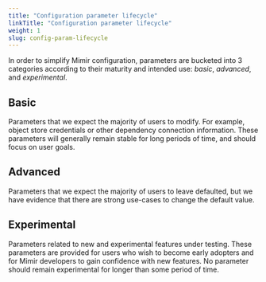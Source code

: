 ```yaml
---
title: "Configuration parameter lifecycle"
linkTitle: "Configuration parameter lifecycle"
weight: 1
slug: config-param-lifecycle
---
```


In order to simplify Mimir configuration, parameters are bucketed into 3 categories according to
their maturity and intended use: _basic_, _advanced_, and _experimental_.

## Basic

Parameters that we expect the majority of users to modify. For example, object store credentials or
other dependency connection information. These parameters will generally remain stable for long periods
of time, and should focus on user goals.

## Advanced

Parameters that we expect the majority of users to leave defaulted, but we have evidence that there
are strong use-cases to change the default value.

## Experimental

Parameters related to new and experimental features under testing. These parameters are provided
for users who wish to become early adopters and for Mimir developers to gain confidence with new
features. No parameter should remain experimental for longer than some period of time.
